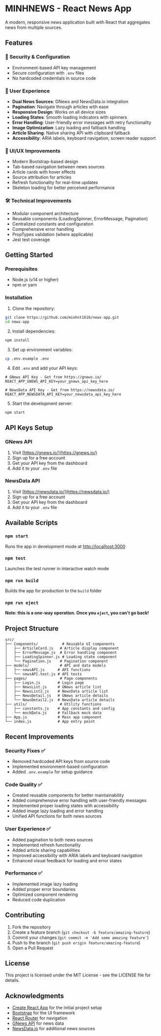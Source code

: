 # MINHNEWS - React News App

A modern, responsive news application built with React that aggregates news from multiple sources.

## Features

### 🔐 Security & Configuration
- Environment-based API key management
- Secure configuration with `.env` files
- No hardcoded credentials in source code

### 📱 User Experience
- **Dual News Sources**: GNews and NewsData.io integration
- **Pagination**: Navigate through articles with ease
- **Responsive Design**: Works on all device sizes
- **Loading States**: Smooth loading indicators with spinners
- **Error Handling**: User-friendly error messages with retry functionality
- **Image Optimization**: Lazy loading and fallback handling
- **Article Sharing**: Native sharing API with clipboard fallback
- **Accessibility**: ARIA labels, keyboard navigation, screen reader support

### 🎨 UI/UX Improvements
- Modern Bootstrap-based design
- Tab-based navigation between news sources
- Article cards with hover effects
- Source attribution for articles
- Refresh functionality for real-time updates
- Skeleton loading for better perceived performance

### 🛠 Technical Improvements
- Modular component architecture
- Reusable components (LoadingSpinner, ErrorMessage, Pagination)
- Centralized constants and configuration
- Comprehensive error handling
- PropTypes validation (where applicable)
- Jest test coverage

## Getting Started

### Prerequisites
- Node.js (v14 or higher)
- npm or yarn

### Installation

1. Clone the repository:
```bash
git clone https://github.com/minhnt1610/news-app.git
cd news-app
```

2. Install dependencies:
```bash
npm install
```

3. Set up environment variables:
```bash
cp .env.example .env
```

4. Edit `.env` and add your API keys:
```env
# GNews API Key - Get from https://gnews.io/
REACT_APP_GNEWS_API_KEY=your_gnews_api_key_here

# NewsData API Key - Get from https://newsdata.io/
REACT_APP_NEWSDATA_API_KEY=your_newsdata_api_key_here
```

5. Start the development server:
```bash
npm start
```

## API Keys Setup

### GNews API
1. Visit [https://gnews.io/](https://gnews.io/)
2. Sign up for a free account
3. Get your API key from the dashboard
4. Add it to your `.env` file

### NewsData API
1. Visit [https://newsdata.io/](https://newsdata.io/)
2. Sign up for a free account
3. Get your API key from the dashboard
4. Add it to your `.env` file

## Available Scripts

### `npm start`
Runs the app in development mode at [http://localhost:3000](http://localhost:3000)

### `npm test`
Launches the test runner in interactive watch mode

### `npm run build`
Builds the app for production to the `build` folder

### `npm run eject`
**Note: this is a one-way operation. Once you `eject`, you can't go back!**

## Project Structure

```
src/
├── Components/           # Reusable UI components
│   ├── ArticleCard.js   # Article display component
│   ├── ErrorMessage.js  # Error handling component
│   ├── LoadingSpinner.js # Loading state component
│   └── Pagination.js    # Pagination component
├── models/              # API and data models
│   ├── newsAPI.js      # API functions
│   └── newsAPI.test.js # API tests
├── pages/               # Page components
│   ├── Login.js        # Login page
│   ├── NewsList.js     # GNews article list
│   ├── NewsList2.js    # NewsData article list
│   ├── NewsDetail.js   # GNews article details
│   └── NewsDetail2.js  # NewsData article details
├── utils/               # Utility functions
│   ├── constants.js    # App constants and config
│   └── mockData.js     # Fallback mock data
├── App.js              # Main app component
└── index.js            # App entry point
```

## Recent Improvements

### Security Fixes ✅
- Removed hardcoded API keys from source code
- Implemented environment-based configuration
- Added `.env.example` for setup guidance

### Code Quality ✅
- Created reusable components for better maintainability
- Added comprehensive error handling with user-friendly messages
- Implemented proper loading states with accessibility
- Added image lazy loading and error handling
- Unified API functions for both news sources

### User Experience ✅
- Added pagination to both news sources
- Implemented refresh functionality
- Added article sharing capabilities
- Improved accessibility with ARIA labels and keyboard navigation
- Enhanced visual feedback for loading and error states

### Performance ✅
- Implemented image lazy loading
- Added proper error boundaries
- Optimized component rendering
- Reduced code duplication

## Contributing

1. Fork the repository
2. Create a feature branch (`git checkout -b feature/amazing-feature`)
3. Commit your changes (`git commit -m 'Add some amazing feature'`)
4. Push to the branch (`git push origin feature/amazing-feature`)
5. Open a Pull Request

## License

This project is licensed under the MIT License - see the LICENSE file for details.

## Acknowledgments

- [Create React App](https://github.com/facebook/create-react-app) for the initial project setup
- [Bootstrap](https://getbootstrap.com/) for the UI framework
- [React Router](https://reactrouter.com/) for navigation
- [GNews API](https://gnews.io/) for news data
- [NewsData.io](https://newsdata.io/) for additional news sources
